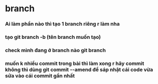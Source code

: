 # branch

### Ai làm phần nào thì tạo 1 branch riêng r làm nha
### tạo git branch -b (tên branch muốn tạo)
### check mình đang ở branch nào git branch
### muốn k nhiều commit trong bài thì làm xong r hãy commit không thì dùng git commit --amend để sáp nhật cái code vừa sửa vào cái commit gần nhất
